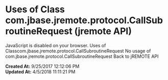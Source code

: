 # Uses of Class com.jbase.jremote.protocol.CallSubroutineRequest (jremote API)

JavaScript is disabled on your browser. Uses of Classcom.jbase.jremote.protocol.CallSubroutineRequest No usage of com.jbase.jremote.protocol.CallSubroutineRequest Back to jREMOTE API  

**Created At:** 9/25/2017 12:12:06 PM  
**Updated At:** 4/5/2018 11:11:21 PM  

